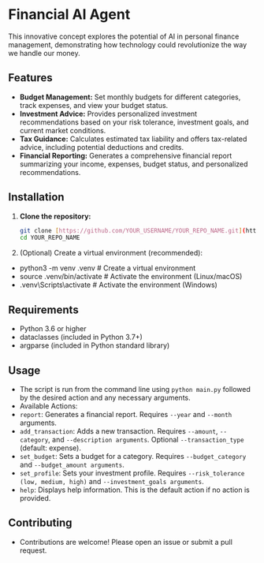# Financial AI Agent
This innovative concept explores the potential of AI in personal finance management, demonstrating how technology could revolutionize the way we handle our money.

## Features
* **Budget Management:** Set monthly budgets for different categories, track expenses, and view your budget status.
* **Investment Advice:**  Provides personalized investment recommendations based on your risk tolerance, investment goals, and current market conditions.
* **Tax Guidance:** Calculates estimated tax liability and offers tax-related advice, including potential deductions and credits.
* **Financial Reporting:** Generates a comprehensive financial report summarizing your income, expenses, budget status, and personalized recommendations.

## Installation

1. **Clone the repository:**
   ```bash
   git clone [https://github.com/YOUR_USERNAME/YOUR_REPO_NAME.git](https://www.google.com/search?q=https://github.com/YOUR_USERNAME/YOUR_REPO_NAME.git)  # Replace with your repo URL
   cd YOUR_REPO_NAME
2. (Optional) Create a virtual environment (recommended):
- python3 -m venv .venv  # Create a virtual environment
- source .venv/bin/activate  # Activate the environment (Linux/macOS)
- .venv\Scripts\activate  # Activate the environment (Windows)

## Requirements
- Python 3.6 or higher
- dataclasses (included in Python 3.7+)
- argparse (included in Python standard library)

## Usage
- The script is run from the command line using `python main.py` followed by the desired action and any necessary arguments.
- Available Actions:
- `report`: Generates a financial report. Requires `--year` and `--month` arguments.
- `add_transaction`: Adds a new transaction. Requires `--amount`, `--category`, and `--description arguments`. Optional `--transaction_type` (default: expense).
- `set_budget`: Sets a budget for a category. Requires `--budget_category` and `--budget_amount arguments`.
- `set_profile`: Sets your investment profile. Requires `--risk_tolerance (low, medium, high)` and `--investment_goals arguments`.
- `help`: Displays help information. This is the default action if no action is provided.

## Contributing
- Contributions are welcome! Please open an issue or submit a pull request.
